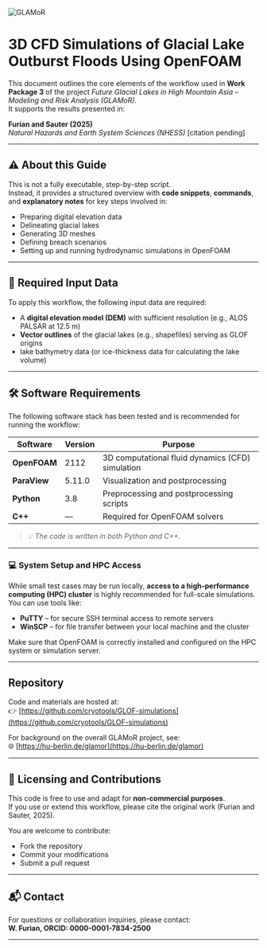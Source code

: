 ![GLAMoR](https://cryo-tools.org/wp-content/uploads/2020/07/GLAMoR-LOGO-400px.png)
# 3D CFD Simulations of Glacial Lake Outburst Floods Using OpenFOAM

This document outlines the core elements of the workflow used in **Work Package 3** 
of the project *Future Glacial Lakes in High Mountain Asia – Modeling and Risk Analysis (GLAMoR)*.  
It supports the results presented in:

**Furian and Sauter (2025)**  
*Natural Hazards and Earth System Sciences (NHESS)* [citation pending]

---

## ⚠️ About this Guide

This is not a fully executable, step-by-step script.  
Instead, it provides a structured overview with **code snippets**, **commands**, and **explanatory notes** for key steps involved in:

- Preparing digital elevation data
- Delineating glacial lakes
- Generating 3D meshes
- Defining breach scenarios
- Setting up and running hydrodynamic simulations in OpenFOAM

---

## 🧩 Required Input Data

To apply this workflow, the following input data are required:

- A **digital elevation model (DEM)** with sufficient resolution (e.g., ALOS PALSAR at 12.5 m)
- **Vector outlines** of the glacial lakes (e.g., shapefiles) serving as GLOF origins
- lake bathymetry data (or ice-thickness data for calculating the lake volume)

---

## 🛠 Software Requirements

The following software stack has been tested and is recommended for running the workflow:

| Software     | Version   | Purpose                                 |
|--------------|-----------|------------------------------------------|
| **OpenFOAM** | 2112      | 3D computational fluid dynamics (CFD) simulation |
| **ParaView** | 5.11.0    | Visualization and postprocessing         |
| **Python**   | 3.8       | Preprocessing and postprocessing scripts |
| **C++**      | —         | Required for OpenFOAM solvers            |

> 💡 *The code is written in both Python and C++.*

---

### 💻 System Setup and HPC Access

While small test cases may be run locally, **access to a high-performance computing (HPC) cluster** is highly recommended for full-scale simulations. You can use tools like:

- **PuTTY** – for secure SSH terminal access to remote servers
- **WinSCP** – for file transfer between your local machine and the cluster

Make sure that OpenFOAM is correctly installed and configured on the HPC system or simulation server.

---

## Repository

Code and materials are hosted at:  
👉 [https://github.com/cryotools/GLOF-simulations](https://github.com/cryotools/GLOF-simulations)

For background on the overall GLAMoR project, see:  
🌐 [https://hu-berlin.de/glamor](https://hu-berlin.de/glamor)

---

## 📄 Licensing and Contributions

This code is free to use and adapt for **non-commercial purposes**.  
If you use or extend this workflow, please cite the original work (Furian and Sauter, 2025).

You are welcome to contribute:
- Fork the repository
- Commit your modifications
- Submit a pull request

---

## 📬 Contact

For questions or collaboration inquiries, please contact:  
**W. Furian, ORCID: 0000-0001-7834-2500**

---